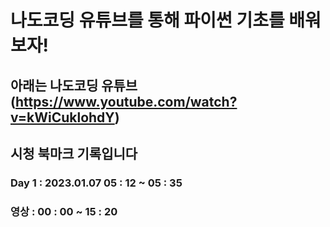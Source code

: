 # 나도코딩 유튜브를 통해 파이썬 기초를 배워보자!

## 아래는 나도코딩 유튜브(https://www.youtube.com/watch?v=kWiCuklohdY)
## 시청 북마크 기록입니다

### Day 1 : 2023.01.07 05 : 12 ~ 05 : 35
### 영상 : 00 : 00 ~ 15 : 20 